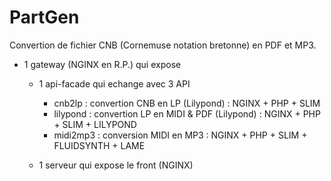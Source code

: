 # PartGen
Convertion de fichier CNB (Cornemuse notation bretonne) en PDF et MP3.

- 1 gateway (NGINX en R.P.) qui expose 

	- 1 api-facade qui echange avec 3 API 
		- cnb2lp : convertion CNB en LP (Lilypond) : NGINX + PHP + SLIM
		- lilypond : convertion LP en MIDI & PDF (Lilypond) : NGINX + PHP + SLIM + LILYPOND
		- midi2mp3 : conversion MIDI en MP3 : NGINX + PHP + SLIM + FLUIDSYNTH + LAME
		
	- 1 serveur qui expose le front (NGINX)
